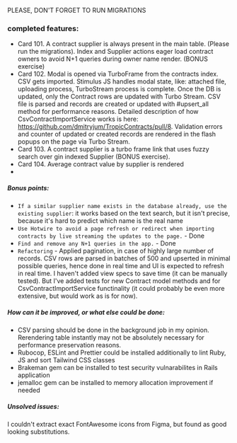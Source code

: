 PLEASE, DON'T FORGET TO RUN MIGRATIONS
### completed features:
- Card 101. A contract supplier is always present in the main table. (Please run the migrations).
Index and Supplier actions eager load contract owners to avoid N+1 queries during owner name render. (BONUS exercise)
- Card 102. Modal is opened via TurboFrame from the contracts index. CSV gets imported. Stimulus JS handles modal state, like: attached file, uploading process, TurboStream process is complete. Once the DB is updated, only the Contract rows are updated with Turbo Stream. CSV file is parsed and records are created or updated with #upsert_all method for performance reasons. Detailed description of how CsvContractImportService works is here: https://github.com/dmitryjum/TropicContracts/pull/8. Validation errors and counter of updated or created records are rendered in the flash popups on the page via Turbo Stream.
- Card 103. A contract supplier is a turbo frame link that uses fuzzy search over gin indexed Supplier (BONUS exercise).
- Card 104. Average contract value by supplier is rendered
- 
##### Bonus points:
- `If a similar supplier name exists in the database already, use the existing supplier`: it works based on the text search, but it isn't precise, because it's hard to predict which name is the real name
- `Use Hotwire to avoid a page refresh or redirect when importing contracts by live streaming the updates to the page.` - Done
- `Find and remove any N+1 queries in the app.` - Done
- `Refactoring` - Applied pagination, in case of highly large number of records. CSV rows are parsed in batches of 500 and upserted in minimal possible queries, hence done in real time and UI is expected to refresh in real time. I haven't added view specs to save time (it can be manually tested). But I've added tests for new Contract model methods and for CsvContractImportService functinality (it could probably be even more extensive, but would work as is for now).
##### How can it be improved, or what else could be done:
- CSV parsing should be done in the background job in my opinion. Rerendering table instantly may not be absolutely necessary for performance preservation reasons.
- Rubocop, ESLint and Prettier could be installed additionally to lint Ruby, JS and sort Tailwind CSS classes
- Brakeman gem can be installed to test security vulnarabilites in Rails application
- jemalloc gem can be installed to memory allocation improvement if needed
##### Unsolved issues:
I couldn't extract exact FontAwesome icons from Figma, but found as good looking substitutions.